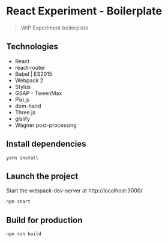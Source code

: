 # React Experiment - Boilerplate

> WIP Experiment boilerplate

## Technologies

- React
- react-router
- Babel | ES2015
- Webpack 2
- Stylus
- GSAP - TweenMax
- Pixi.js
- dom-hand
- Three.js
- glslify
- Wagner post-processing

## Install dependencies

```shell
yarn install
```

## Launch the project

Start the webpack-dev-server at http://localhost:3000/
```shell
npm start
```

## Build for production

```shell
npm run build
```
